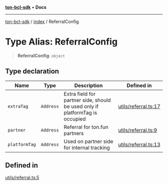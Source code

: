 [**ton-bcl-sdk**](../../README.md) • **Docs**

***

[ton-bcl-sdk](../../README.md) / [index](../README.md) / ReferralConfig

# Type Alias: ReferralConfig

> **ReferralConfig**: `object`

## Type declaration

| Name | Type | Description | Defined in |
| ------ | ------ | ------ | ------ |
| `extraTag` | `Address` | Extra field for partner side, should be used only if platformTag is occupied | [utils/referral.ts:17](https://github.com/ton-fun-tech/ton-bcl-sdk/blob/0bba482950e2b0c3c4571bd8d4571c35b1dd45d1/src/utils/referral.ts#L17) |
| `partner` | `Address` | Referral for ton.fun partners | [utils/referral.ts:9](https://github.com/ton-fun-tech/ton-bcl-sdk/blob/0bba482950e2b0c3c4571bd8d4571c35b1dd45d1/src/utils/referral.ts#L9) |
| `platformTag` | `Address` | Used on partner side for internal tracking | [utils/referral.ts:13](https://github.com/ton-fun-tech/ton-bcl-sdk/blob/0bba482950e2b0c3c4571bd8d4571c35b1dd45d1/src/utils/referral.ts#L13) |

## Defined in

[utils/referral.ts:5](https://github.com/ton-fun-tech/ton-bcl-sdk/blob/0bba482950e2b0c3c4571bd8d4571c35b1dd45d1/src/utils/referral.ts#L5)
